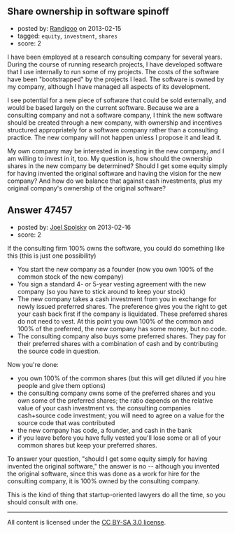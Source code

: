 ## Share ownership in software spinoff

- posted by: [Randigoo](https://stackexchange.com/users/-1/25044-randigoo) on 2013-02-15
- tagged: `equity`, `investment`, `shares`
- score: 2

I have been employed at a research consulting company for several years.  During the course of running research projects, I have developed software that I use internally to run some of my projects.  The costs of the software have been "bootstrapped" by the projects I lead.  The software is owned by my company, although I have managed all aspects of its development.

I see potential for a new piece of software that could be sold externally, and would be based largely on the current software.  Because we are a consulting company and not a software company, I think the new software should be created through a new company, with ownership and incentives structured appropriately for a software company rather than a consulting practice.  The new company will not happen unless I propose it and lead it.   

My own company may be interested in investing in the new company, and I am willing to invest in it, too.    My question is, how should the ownership shares in the new company be determined?  Should I get some equity simply for having invented the original software and having the vision for the new company?  And how do we balance that against cash investments, plus my original company's ownership of the original software?


## Answer 47457

- posted by: [Joel Spolsky](https://stackexchange.com/users/-1/4335-joel-spolsky) on 2013-02-16
- score: 2

If the consulting firm 100% owns the software, you could do something like this (this is just one possibility)

* You start the new company as a founder (now you own 100% of the common stock of the new company)
* You sign a standard 4- or 5-year vesting agreement with the new company (so you have to stick around to keep your stock)
* The new company takes a cash investment from you in exchange for newly issued preferred shares. The preference gives you the right to get your cash back first if the company is liquidated. These preferred shares do not need to vest. At this point you own 100% of the common and 100% of the preferred, the new company has some money, but no code.
* The consulting company also buys some preferred shares. They pay for their preferred shares with a combination of cash and by contributing the source code in question. 

Now you're done:

* you own 100% of the common shares (but this will get diluted if you hire people and give them options)
* the consulting company owns some of the preferred shares and you own some of the preferred shares; the ratio depends on the relative value of your cash investment vs. the consulting companies cash+source code investment; you will need to agree on a value for the source code that was contributed
* the new company has code, a founder, and cash in the bank
* if you leave before you have fully vested you'll lose some or all of your common shares but keep your preferred shares.

To answer your question, "should I get some equity simply for having invented the original software," the answer is no -- although you invented the original software, since this was done as a work for hire for the consulting company, it is 100% owned by the consulting company.

This is the kind of thing that startup-oriented lawyers do all the time, so you should consult with one.



---

All content is licensed under the [CC BY-SA 3.0 license](https://creativecommons.org/licenses/by-sa/3.0/).
